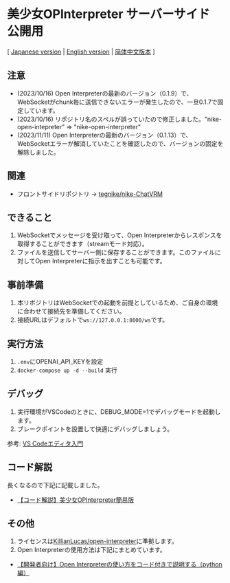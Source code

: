 # 美少女OPInterpreter サーバーサイド 公開用

[ [Japanese version](./README.md) | [English version](./en_README.md) | [简体中文版本](./zh_README.md) ]

## 注意

- (2023/10/16) Open Interpreterの最新のバージョン（0.1.9）で、WebSocketがchunk毎に送信できないエラーが発生したので、一旦0.1.7で固定しています。
- (2023/10/16) リポジトリ名のスペルが誤っていたので修正しました。"nike-open-intepreter" => "nike-open-interpreter"
- (2023/11/11) Open Interpreterの最新のバージョン（0.1.13）で、WebSocketエラーが解消していたことを確認したので、バージョンの固定を解除しました。

## 関連

- フロントサイドリポジトリ -> [tegnike/nike-ChatVRM](https://github.com/tegnike/nike-ChatVRM)

## できること

1. WebSocketでメッセージを受け取って、Open Interpreterからレスポンスを取得することができます（streamモード対応）。
2. ファイルを送信してサーバー側に保存することができます。このファイルに対してOpen Interpreterに指示を出すことも可能です。

## 事前準備

1. 本リポジトリはWebSocketでの起動を前提としているため、ご自身の環境に合わせて接続先を準備してください。
2. 接続URLはデフォルトで`ws://127.0.0.1:8000/ws`です。

## 実行方法

1. `.env`にOPENAI_API_KEYを設定
2. `docker-compose up -d --build` 実行

## デバッグ

1. 実行環境がVSCodeのときに、DEBUG_MODE=1でデバッグモードを起動します。
2. ブレークポイントを設置して快適にデバッグしましょう。

参考: [VS Codeエディタ入門](https://zenn.dev/karaage0703/books/80b6999d429abc8051bb/viewer/898591)

## コード解説

長くなるので下記に記載しました。

- [【コード解説】美少女OPInterpreter簡易版](https://note.com/nike_cha_n/n/n39f62ee846e3)

## その他

1. ライセンスは[KillianLucas/open-interpreter](https://github.com/KillianLucas/open-interpreter)に準拠します。
2. Open Interpreterの使用方法は下記にまとめています。

- [【開発者向け】Open Interpreterの使い方をコード付きで説明する（python編）](https://note.com/nike_cha_n/n/n764514cf5351)
